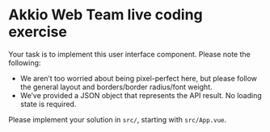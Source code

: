 # Akkio Web Team live coding exercise

Your task is to implement this user interface component. Please note the following:

- We aren’t too worried about being pixel-perfect here, but please follow the general layout and borders/border radius/font weight.
- We’ve provided a JSON object that represents the API result. No loading state is required.

Please implement your solution in `src/`, starting with `src/App.vue`.
